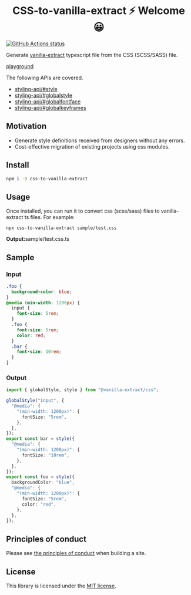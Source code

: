 <h1 align="center">CSS-to-vanilla-extract ⚡ Welcome 😀</h1>

<p align="left">
  <a href="https://github.com/actions/setup-node"><img alt="GitHub Actions status" src="https://github.com/activeguild/css-to-vanilla-extract/workflows/automatic%20release/badge.svg" style="max-width:100%;"></a>
</p>

Generate [vanilla-extract](https://vanilla-extract.style/) typescript file from the CSS (SCSS/SASS) file.

[playground](https://grand-tapioca-e54f4f.netlify.app/)

The following APIs are covered.

- [styling-api/#style](https://vanilla-extract.style/documentation/styling-api/#style)
- [styling-api/#globalstyle](https://vanilla-extract.style/documentation/styling-api/#globalstyle)
- [styling-api/#globalfontface](https://vanilla-extract.style/documentation/styling-api/#globalfontface)
- [styling-api/#globalkeyframes](https://vanilla-extract.style/documentation/styling-api/#globalkeyframes)

## Motivation

- Generate style definitions received from designers without any errors.
- Cost-effective migration of existing projects using css modules.

## Install

```bash
npm i -D css-to-vanilla-extract
```

## Usage

Once installed, you can run it to convert css (scss/sass) files to vanilla-extract ts files.
For example:

```
npx css-to-vanilla-extract sample/test.css
```

<strong>Output:</strong>sample/test.css.ts

## Sample

### Input

```css
.foo {
  background-color: blue;
}
@media (min-width: 1200px) {
  input {
    font-size: 5rem;
  }
  .foo {
    font-size: 5rem;
    color: red;
  }
  .bar {
    font-size: 10rem;
  }
}
```

### Output

```ts
import { globalStyle, style } from "@vanilla-extract/css";

globalStyle("input", {
  "@media": {
    "(min-width: 1200px)": {
      fontSize: "5rem",
    },
  },
});
export const bar = style({
  "@media": {
    "(min-width: 1200px)": {
      fontSize: "10rem",
    },
  },
});
export const foo = style({
  backgroundColor: "blue",
  "@media": {
    "(min-width: 1200px)": {
      fontSize: "5rem",
      color: "red",
    },
  },
});
```

## Principles of conduct

Please see [the principles of conduct](https://github.com/activeguild/css-to-vanilla-extract/blob/master/.github/CONTRIBUTING.md) when building a site.

## License

This library is licensed under the [MIT license](https://github.com/activeguild/css-to-vanilla-extract/blob/master/LICENSE).
